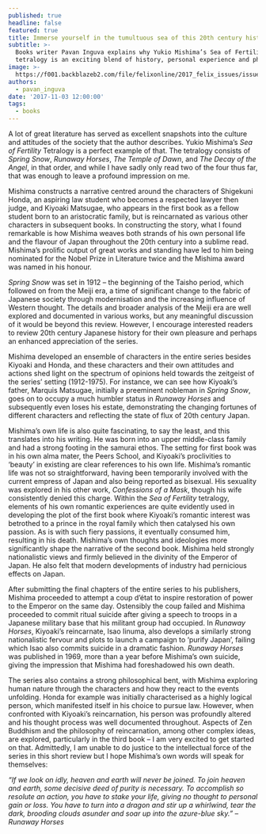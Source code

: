 ```yaml
---
published: true
headline: false
featured: true
title: Immerse yourself in the tumultuous sea of this 20th century historical drama
subtitle: >-
  Books writer Pavan Inguva explains why Yukio Mishima’s Sea of Fertility
  tetralogy is an exciting blend of history, personal experience and philosophy.
image: >-
  https://f001.backblazeb2.com/file/felixonline/2017_felix_issues/issue_1674/1674_books_mishima.jpg
authors:
  - pavan_inguva
date: '2017-11-03 12:00:00'
tags:
  - books
---
```

A lot of great literature has served as excellent snapshots into the culture and attitudes of the society that the author describes. Yukio Mishima’s _Sea of Fertility_ Tetralogy is a perfect example of that. The tetralogy consists of _Spring Snow_, _Runaway Horses_, _The Temple of Dawn_, and _The Decay of the Angel_, in that order, and while I have sadly only read two of the four thus far, that was enough to leave a profound impression on me.

Mishima constructs a narrative centred around the characters of Shigekuni Honda, an aspiring law student who becomes a respected lawyer then judge, and Kiyoaki Matsugae, who appears in the first book as a fellow student born to an aristocratic family, but is reincarnated as various other characters in subsequent books. In constructing the story, what I found remarkable is how Mishima weaves both strands of his own personal life and the flavour of Japan throughout the 20th century into a sublime read. Mishima’s prolific output of great works and standing have led to him being nominated for the Nobel Prize in Literature twice and the Mishima award was named in his honour.

_Spring Snow_ was set in 1912 – the beginning of the Taisho period, which followed on from the Meiji era, a time of significant change to the fabric of Japanese society through modernisation and the increasing influence of Western thought. The details and broader analysis of the Meiji era are well explored and documented in various works, but any meaningful discussion of it would be beyond this review. However, I encourage interested readers to review 20th century Japanese history for their own pleasure and perhaps an enhanced appreciation of the series. 

Mishima developed an ensemble of characters in the entire series besides Kiyoaki and Honda, and these characters and their own attitudes and actions shed light on the spectrum of opinions held towards the zeitgeist of the series’ setting (1912-1975). For instance, we can see how Kiyoaki’s father, Marquis Matsugae, initially a preeminent nobleman in _Spring Snow_, goes on to occupy a much humbler status in _Runaway Horses_ and subsequently even loses his estate, demonstrating the changing fortunes of different characters and reflecting the state of flux of 20th century Japan.

Mishima’s own life is also quite fascinating, to say the least, and this translates into his writing. He was born into an upper middle-class family and had a strong footing in the samurai ethos. The setting for first book was in his own alma mater, the Peers School, and Kiyoaki’s proclivities to ‘beauty’ in existing are clear references to his own life. Mishima’s romantic life was not so straightforward, having been temporarily involved with the current empress of Japan and also being reported as bisexual. His sexuality was explored in his other work, _Confessions of a Mask_, though his wife consistently denied this charge. Within the _Sea of Fertility_ tetralogy, elements of his own romantic experiences are quite evidently used in developing the plot of the first book where Kiyoaki’s romantic interest was betrothed to a prince in the royal family which then catalysed his own passion. As is with such fiery passions, it eventually consumed him, resulting in his death.
Mishima’s own thoughts and ideologies more significantly shape the narrative of the second book. Mishima held strongly nationalistic views and firmly believed in the divinity of the Emperor of Japan. He also felt that modern developments of industry had pernicious effects on Japan.

After submitting the final chapters of the entire series to his publishers, Mishima proceeded to attempt a coup d’état to inspire restoration of power to the Emperor on the same day. Ostensibly the coup failed and Mishima proceeded to commit ritual suicide after giving a speech to troops in a Japanese military base that his militant group had occupied. In _Runaway Horses_, Kiyoaki’s reincarnate, Isao Iinuma, also develops a similarly strong nationalistic fervour and plots to launch a campaign to ‘purify Japan’, failing which Isao also commits suicide in a dramatic fashion. _Runaway Horses_ was published in 1969, more than a year before Mishima’s own suicide, giving the impression that Mishima had foreshadowed his own death.

The series also contains a strong philosophical bent, with Mishima exploring human nature through the characters and how they react to the events unfolding. Honda for example was initially characterised as a highly logical person, which manifested itself in his choice to pursue law. However, when confronted with Kiyoaki’s reincarnation, his person was profoundly altered and his thought process was well documented throughout. Aspects of Zen Buddhism and the philosophy of reincarnation, among other complex ideas, are explored, particularly in the third book – I am very excited to get started on that. 
Admittedly, I am unable to do justice to the intellectual force of the series in this short review but I hope Mishima’s own words will speak for themselves:

_“If we look on idly, heaven and earth will never be joined. To join heaven and earth, some decisive deed of purity is necessary. To accomplish so resolute an action, you have to stake your life, giving no thought to personal gain or loss. You have to turn into a dragon and stir up a whirlwind, tear the dark, brooding clouds asunder and soar up into the azure-blue sky.” –Runaway Horses_
